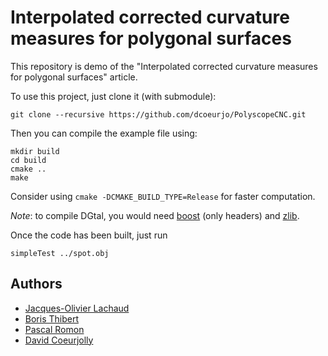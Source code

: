 # Interpolated corrected curvature measures for polygonal surfaces

This repository is demo of the "Interpolated corrected curvature
measures for polygonal surfaces" article.


To use this project, just clone it (with submodule):

```
git clone --recursive https://github.com/dcoeurjo/PolyscopeCNC.git
```

Then you can compile the example file using:

```
mkdir build
cd build
cmake ..
make
```
Consider using  `cmake -DCMAKE_BUILD_TYPE=Release` for faster computation.

*Note*: to compile DGtal, you would need [boost](boost.org) (only headers) and  [zlib](https://www.zlib.net).


Once the code has been built, just run

```
simpleTest ../spot.obj
```

## Authors

* [Jacques-Olivier Lachaud](http://www.lama.univ-savoie.fr/pagesmembres/lachaud/People/LACHAUD-JO/person.html)
* [Boris Thibert](https://ljk.imag.fr/membres/Boris.Thibert/)
* [Pascal Romon](https://perso.math.u-pem.fr/romon.pascal/)
* [David Coeurjolly](http://perso.liris.cnrs.fr/david.coeurjolly)

